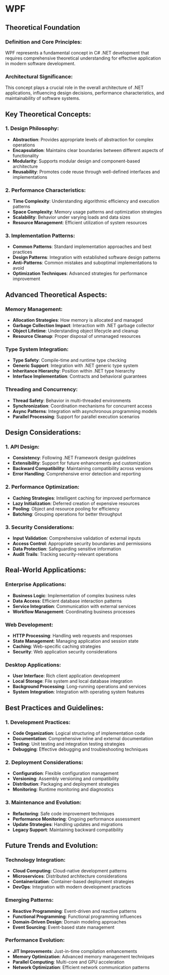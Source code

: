 ﻿# WPF

## Theoretical Foundation

### Definition and Core Principles:
WPF represents a fundamental concept in C# .NET development that requires comprehensive theoretical understanding for effective application in modern software development.

### Architectural Significance:
This concept plays a crucial role in the overall architecture of .NET applications, influencing design decisions, performance characteristics, and maintainability of software systems.

## Key Theoretical Concepts:

### 1. Design Philosophy:
- **Abstraction**: Provides appropriate levels of abstraction for complex operations
- **Encapsulation**: Maintains clear boundaries between different aspects of functionality
- **Modularity**: Supports modular design and component-based architecture
- **Reusability**: Promotes code reuse through well-defined interfaces and implementations

### 2. Performance Characteristics:
- **Time Complexity**: Understanding algorithmic efficiency and execution patterns
- **Space Complexity**: Memory usage patterns and optimization strategies
- **Scalability**: Behavior under varying loads and data sizes
- **Resource Management**: Efficient utilization of system resources

### 3. Implementation Patterns:
- **Common Patterns**: Standard implementation approaches and best practices
- **Design Patterns**: Integration with established software design patterns
- **Anti-Patterns**: Common mistakes and suboptimal implementations to avoid
- **Optimization Techniques**: Advanced strategies for performance improvement

## Advanced Theoretical Aspects:

### Memory Management:
- **Allocation Strategies**: How memory is allocated and managed
- **Garbage Collection Impact**: Interaction with .NET garbage collector
- **Object Lifetime**: Understanding object lifecycle and cleanup
- **Resource Cleanup**: Proper disposal of unmanaged resources

### Type System Integration:
- **Type Safety**: Compile-time and runtime type checking
- **Generic Support**: Integration with .NET generic type system
- **Inheritance Hierarchy**: Position within .NET type hierarchy
- **Interface Implementation**: Contracts and behavioral guarantees

### Threading and Concurrency:
- **Thread Safety**: Behavior in multi-threaded environments
- **Synchronization**: Coordination mechanisms for concurrent access
- **Async Patterns**: Integration with asynchronous programming models
- **Parallel Processing**: Support for parallel execution scenarios

## Design Considerations:

### 1. API Design:
- **Consistency**: Following .NET Framework design guidelines
- **Extensibility**: Support for future enhancements and customization
- **Backward Compatibility**: Maintaining compatibility across versions
- **Error Handling**: Comprehensive error detection and reporting

### 2. Performance Optimization:
- **Caching Strategies**: Intelligent caching for improved performance
- **Lazy Initialization**: Deferred creation of expensive resources
- **Pooling**: Object and resource pooling for efficiency
- **Batching**: Grouping operations for better throughput

### 3. Security Considerations:
- **Input Validation**: Comprehensive validation of external inputs
- **Access Control**: Appropriate security boundaries and permissions
- **Data Protection**: Safeguarding sensitive information
- **Audit Trails**: Tracking security-relevant operations

## Real-World Applications:

### Enterprise Applications:
- **Business Logic**: Implementation of complex business rules
- **Data Access**: Efficient database interaction patterns
- **Service Integration**: Communication with external services
- **Workflow Management**: Coordinating business processes

### Web Development:
- **HTTP Processing**: Handling web requests and responses
- **State Management**: Managing application and session state
- **Caching**: Web-specific caching strategies
- **Security**: Web application security considerations

### Desktop Applications:
- **User Interface**: Rich client application development
- **Local Storage**: File system and local database integration
- **Background Processing**: Long-running operations and services
- **System Integration**: Integration with operating system features

## Best Practices and Guidelines:

### 1. Development Practices:
- **Code Organization**: Logical structuring of implementation code
- **Documentation**: Comprehensive inline and external documentation
- **Testing**: Unit testing and integration testing strategies
- **Debugging**: Effective debugging and troubleshooting techniques

### 2. Deployment Considerations:
- **Configuration**: Flexible configuration management
- **Versioning**: Assembly versioning and compatibility
- **Distribution**: Packaging and deployment strategies
- **Monitoring**: Runtime monitoring and diagnostics

### 3. Maintenance and Evolution:
- **Refactoring**: Safe code improvement techniques
- **Performance Monitoring**: Ongoing performance assessment
- **Update Strategies**: Handling updates and migrations
- **Legacy Support**: Maintaining backward compatibility

## Future Trends and Evolution:

### Technology Integration:
- **Cloud Computing**: Cloud-native development patterns
- **Microservices**: Distributed architecture considerations
- **Containerization**: Container-based deployment strategies
- **DevOps**: Integration with modern development practices

### Emerging Patterns:
- **Reactive Programming**: Event-driven and reactive patterns
- **Functional Programming**: Functional programming influences
- **Domain-Driven Design**: Domain modeling approaches
- **Event Sourcing**: Event-based state management

### Performance Evolution:
- **JIT Improvements**: Just-in-time compilation enhancements
- **Memory Optimization**: Advanced memory management techniques
- **Parallel Computing**: Multi-core and GPU acceleration
- **Network Optimization**: Efficient network communication patterns
